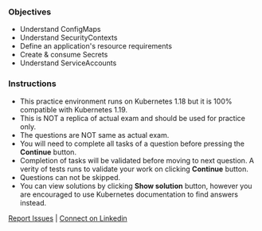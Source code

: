 ### Objectives
- Understand ConfigMaps
- Understand SecurityContexts
- Define an application's resource requirements
- Create & consume Secrets
- Understand ServiceAccounts

### Instructions
- This practice environment runs on Kubernetes 1.18 but it is 100% compatible with Kubernetes 1.19.
- This is NOT a replica of actual exam and should be used for practice only.
- The questions are NOT same as actual exam.
- You will need to complete all tasks of a question before pressing the **Continue** button.
- Completion of tasks will be validated before moving to next question. A verity of tests runs to validate your work on clicking **Continue** button.
- Questions can not be skipped.
- You can view solutions by clicking **Show solution** button, however you are encouraged to use Kubernetes documentation to find answers instead.

[Report Issues](mailto:liptanbiswas@gmail.com?subject=Katakoda%20CKAD%20Issue) | [Connect on Linkedin](https://www.linkedin.com/in/liptanbiswas/)
